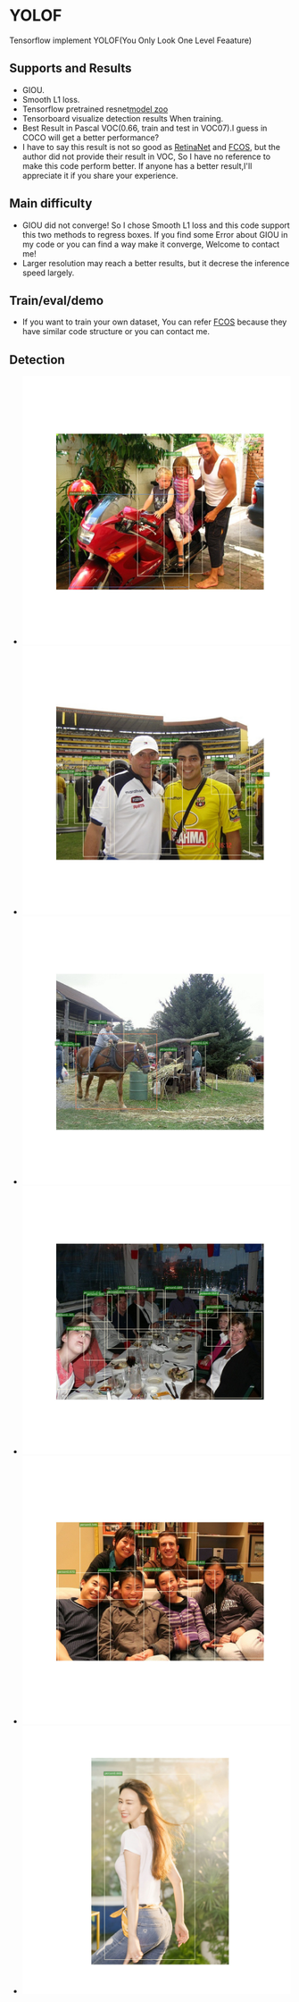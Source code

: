 # YOLOF
Tensorflow implement YOLOF(You Only Look One Level Feaature) 

## Supports and Results 
  * GIOU. 
  * Smooth L1 loss.
  * Tensorflow pretrained resnet[model zoo](http://download.tensorflow.org/models/resnet_v1_50_2016_08_28.tar.gz )
  * Tensorboard visualize detection results When training. 
  * Best Result in Pascal VOC(0.66, train and test in VOC07).I guess in COCO will get a better performance? 
  * I have to say this result is not so good as [RetinaNet](https://github.com/JiXuKong/RetinaNet) and [FCOS](https://github.com/JiXuKong/FCOS), but the author did not provide their result in VOC, So I have no reference to make this code perform better. If anyone has a better result,I'll appreciate it if you share your experience. 

## Main difficulty 
  * GIOU did not converge! So I chose Smooth L1 loss and this code support this two methods to regress boxes. If you find some Error about GIOU in my code or you can     find a way make it converge, Welcome to contact me!
  * Larger resolution may reach a better results, but it decrese the inference speed largely. 

## Train/eval/demo 
 * If you want to train your own dataset, You can refer [FCOS]((https://github.com/JiXuKong/FCOS)) because they have similar code structure or you can contact me.  
## Detection
  * ![](pb/pred000058.jpg) 
  * ![](pb/pred000076.jpg) 
  * ![](pb/pred000166.jpg) 
  * ![](pb/pred000744.jpg) 
  * ![](pb/pred000959.jpg) 
  * ![](pb/pred1a965adf8db1cb137e1ffbf89854564e93584ba1.jpg) 
